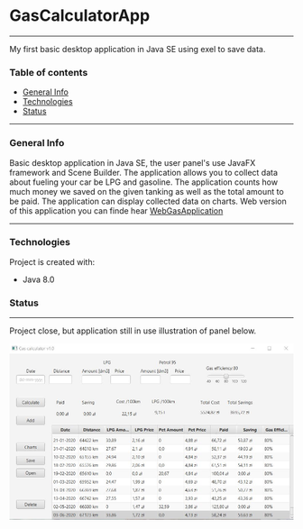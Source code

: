 # GasCalculatorApp
---
My first basic desktop application in Java SE using exel to save data.

### Table of contents
* [General Info](#general-info)
* [Technologies](#technologies)
* [Status](#status)

---
### General Info

Basic desktop application in Java SE, the user panel's use JavaFX framework and Scene Builder.
The application allows you to collect data about fueling your car be LPG and gasoline. The application counts how much money we saved on the given tanking as well as the total amount to be paid. The application can display collected data on charts. Web version of this application you can finde hear [WebGasApplication](https://github.com/JaroslawCzerwinski/webGasApp)

---
### Technologies
Project is created with:
- Java 8.0

### Status
---
Project close, but application still in use illustration of panel below.

![](https://github.com/JaroslawCzerwinski/GasCalculatorApp/blob/master/src/eng/gascalculator/GasAppi.JPG)
